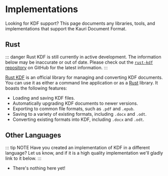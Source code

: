 # Implementations

Looking for KDF support? This page documents any libraries, tools, and
implementations that support the Kauri Document Format.


## Rust 

::: danger
Rust KDF is still currently in active development. The information below may be
inaccurate or out of date. Please check out the [`rust-kdf` repository][1] on
GitHub for the latest information.
:::

[Rust KDF][1] is an official library for managing and converting KDF documents.
You can use it as either a command line application or as a [Rust][2] library.
It boasts the following features:

 - Loading and saving KDF files.
 - Automatically upgrading KDF documents to newer versions.
 - Exporting to common file formats, such as `.pdf` and `.epub`.
 - Saving to a variety of existing formats, including `.docx` and `.odt`.
 - Converting existing formats into KDF, including `.docx` and `.odt`.


## Other Languages

::: tip NOTE
Have you created an implementation of KDF in a different language? Let us know,
and if it is a high quality implementation we'll gladly link to it below.
:::

 - There's nothing here yet!

[1]: https://github.com/sean0x42/rust-kdf
[2]: https://dart.dev
